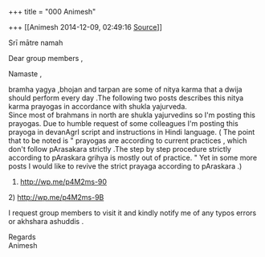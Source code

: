 +++
title = "000 Animesh"

+++
[[Animesh	2014-12-09, 02:49:16 [Source](https://groups.google.com/g/samskrita/c/2f2NyigdAUE)]]



Srī mātre namah

Dear group members ,

Namaste ,

bramha yagya ,bhojan and tarpan are some of nitya karma that a dwija should perform every day .The following two posts describes this nitya karma prayogas in accordance with shukla yajurveda.  
Since most of brahmans in north are shukla yajurvedins so I'm posting this prayogas. Due to humble request of some colleagues I'm posting this prayoga in devanAgrI script and instructions in Hindi language. ( The point that to be noted is " prayogas are according to current practices , which don't follow pArasakara strictly .The step by step procedure strictly according to pAraskara grihya is mostly out of practice. " Yet in some more posts I would like to revive the strict prayaga according to pAraskara .)

  
1) <http://wp.me/p4M2ms-90>

2\) <http://wp.me/p4M2ms-9B>

  
I request group members to visit it and kindly notify me of any typos errors or akhshara ashuddis .

Regards  
Animesh  

